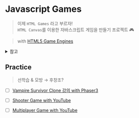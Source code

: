 # Javascript Games

> 이제 `HTML Games` 라고 부르자! <br /> `HTML Canvas`를 이용한 자바스크립트 게임을 만들기 프로젝트 🎮

> with [HTML5 Game Engines](https://html5gameengine.com/)

<details>
  <summary>참고</summary>
  
  - 이전 버전 : [바닐라 자바스크립트로 게임 만들기](./archive/OLD_README.md)

</details>

## Practice

> 선학습 & 모방 → 후창조?

- [ ] [Vampire Survivor Clone 강의 with Phaser3](https://www.inflearn.com/course/phaser-%EA%B2%8C%EC%9E%84-%EC%A0%9C%EC%9E%91-%EB%B1%80%ED%8C%8C%EC%9D%B4%EC%96%B4-%EC%84%9C%EB%B0%94%EC%9D%B4%EB%B2%8C)

- [ ] [Shooter Game with YouTube](https://www.udemy.com/course/javascript-games-101/)

- [ ] [Multiplayer Game with YouTube](https://www.youtube.com/playlist?list=PLpPnRKq7eNW3or1H5QmYHJfrJ5els5t6B)

